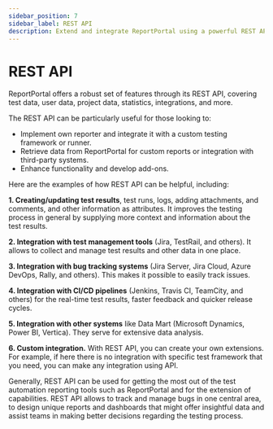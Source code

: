 ```yaml
---
sidebar_position: 7
sidebar_label: REST API
description: Extend and integrate ReportPortal using a powerful REST API to push results, fetch analytics, and build custom reports and dashboards across your tooling.
---
```


# REST API

ReportPortal offers a robust set of features through its REST API, covering test data, user data, project data, statistics, integrations, and more.

The REST API can be particularly useful for those looking to:

- Implement own reporter and integrate it with a custom testing framework or runner.
- Retrieve data from ReportPortal for custom reports or integration with third-party systems.
- Enhance functionality and develop add-ons.

Here are the examples of how REST API can be helpful, including:

**1. Creating/updating test results**, test runs, logs, adding attachments, and comments, and other information as attributes. It improves the testing process in general by supplying more context and information about the test results.

**2. Integration with test management tools** (Jira, TestRail, and others). It allows to collect and manage test results and other data in one place.

**3. Integration with bug tracking systems** (Jira Server, Jira Cloud, Azure DevOps, Rally, and others). This makes it possible to easily track issues.

**4. Integration with CI/CD pipelines** (Jenkins, Travis CI, TeamCity, and others) for the real-time test results, faster feedback and quicker release cycles.

**5. Integration with other systems** like Data Mart (Microsoft Dynamics, Power BI, Vertica). They serve for extensive data analysis.

**6. Custom integration.** With REST API, you can create your own extensions. For example, if here there is no integration with specific test framework that you need, you can make any integration using API.

Generally, REST API can be used for getting the most out of the test automation reporting tools such as ReportPortal and for the extension of capabilities. REST API allows to track and manage bugs in one central area, to design unique reports and dashboards that might offer insightful data and assist teams in making better decisions regarding the testing process.
